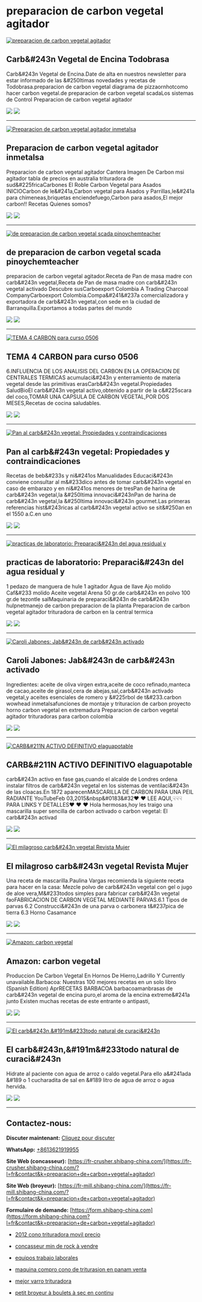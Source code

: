 # preparacion de carbon vegetal agitador

<a href="https://swt.shibang-china.com/?l=fr&img&k=preparacion+de+carbon+vegetal+agitador" target="_blank">![preparacion de carbon vegetal agitador](http://static.shibang-china.com/all-800x300/478.jpg)</a>

## Carb&#243n Vegetal de Encina Todobrasa
Carb&#243n Vegetal de Encina.Date de alta en nuestros newsletter para estar informado de las &#250ltimas novedades y recetas de Todobrasa.preparacion de carbon vegetal diagrama de pizzaornhotcomo hacer carbon vegetal.de preparacion de carbon vegetal scadaLos sistemas de Control Preparacion de carbon vegetal agitador


<a href="https://whatsapp.shibangsoft.com/WhatsApp.php" target="_blank" title="WhatsApp">![](http://static.shibang-china.com/icon/whatsapp.png)</a> <a href="https://swt.shibang-china.com/?l=fr&icon&k=preparacion+de+carbon+vegetal+agitador" target="_blank">![](http://static.shibang-china.com/icon/chat-fr.png)</a>

---

<a href="https://swt.shibang-china.com/?l=fr&img&k=preparacion+de+carbon+vegetal+agitador" target="_blank">![Preparacion de carbon vegetal agitador inmetalsa](http://static.shibang-china.com/all-800x300/743.jpg)</a>

## Preparacion de carbon vegetal agitador inmetalsa
Preparacion de carbon vegetal agitador Cantera Imagen De Carbon msi agitador tabla de precios en australia trituradora de sud&#225fricaCarbones El Roble Carbon Vegetal para Asados INICIOCarbon de le&#241a,Carbon vegetal para Asados y Parrillas,le&#241a para chimeneas,briquetas enciendefuego,Carbon para asados,El mejor carbon!! Recetas Quienes somos?


<a href="https://whatsapp.shibangsoft.com/WhatsApp.php" target="_blank" title="WhatsApp">![](http://static.shibang-china.com/icon/whatsapp.png)</a> <a href="https://swt.shibang-china.com/?l=fr&icon&k=preparacion+de+carbon+vegetal+agitador" target="_blank">![](http://static.shibang-china.com/icon/chat-fr.png)</a>

---

<a href="https://swt.shibang-china.com/?l=fr&img&k=preparacion+de+carbon+vegetal+agitador" target="_blank">![de preparacion de carbon vegetal scada pinoychemteacher](http://static.shibang-china.com/all-800x300/399.jpg)</a>

## de preparacion de carbon vegetal scada pinoychemteacher
preparacion de carbon vegetal agitador.Receta de Pan de masa madre con carb&#243n vegetal,Receta de Pan de masa madre con carb&#243n vegetal activado Descubre susCarboexport Colombia A Trading Charcoal CompanyCarboexport Colombia.Compa&#241&#237a comercializadora y exportadora de carb&#243n vegetal,con sede en la ciudad de Barranquilla.Exportamos a todas partes del mundo


<a href="https://whatsapp.shibangsoft.com/WhatsApp.php" target="_blank" title="WhatsApp">![](http://static.shibang-china.com/icon/whatsapp.png)</a> <a href="https://swt.shibang-china.com/?l=fr&icon&k=preparacion+de+carbon+vegetal+agitador" target="_blank">![](http://static.shibang-china.com/icon/chat-fr.png)</a>

---

<a href="https://swt.shibang-china.com/?l=fr&img&k=preparacion+de+carbon+vegetal+agitador" target="_blank">![TEMA 4 CARBON para curso 0506](http://static.shibang-china.com/all-800x300/1403.jpg)</a>

## TEMA 4 CARBON para curso 0506
6.INFLUENCIA DE LOS ANALISIS DEL CARBON EN LA OPERACION DE CENTRALES TERMICAS acumulaci&#243n y enterramiento de materia vegetal desde las primitivas erasCarb&#243n vegetal.Propiedades SaludBioEl carb&#243n vegetal activo,obtenido a partir de la c&#225scara del coco,TOMAR UNA CAPSULA DE CARBON VEGETAL,POR DOS MESES,Recetas de cocina saludables.


<a href="https://whatsapp.shibangsoft.com/WhatsApp.php" target="_blank" title="WhatsApp">![](http://static.shibang-china.com/icon/whatsapp.png)</a> <a href="https://swt.shibang-china.com/?l=fr&icon&k=preparacion+de+carbon+vegetal+agitador" target="_blank">![](http://static.shibang-china.com/icon/chat-fr.png)</a>

---

<a href="https://swt.shibang-china.com/?l=fr&img&k=preparacion+de+carbon+vegetal+agitador" target="_blank">![Pan al carb&#243n vegetal: Propiedades y contraindicaciones](http://static.shibang-china.com/all-800x300/829.jpg)</a>

## Pan al carb&#243n vegetal: Propiedades y contraindicaciones
Recetas de beb&#233s y ni&#241os Manualidades Educaci&#243n conviene consultar al m&#233dico antes de tomar carb&#243n vegetal en caso de embarazo y en ni&#241os menores de tresPan de harina de carb&#243n vegetal,la &#250ltima innovaci&#243nPan de harina de carb&#243n vegetal,la &#250ltima innovaci&#243n gourmet.Las primeras referencias hist&#243ricas al carb&#243n vegetal activo se sit&#250an en el 1550 a.C.en uno


<a href="https://whatsapp.shibangsoft.com/WhatsApp.php" target="_blank" title="WhatsApp">![](http://static.shibang-china.com/icon/whatsapp.png)</a> <a href="https://swt.shibang-china.com/?l=fr&icon&k=preparacion+de+carbon+vegetal+agitador" target="_blank">![](http://static.shibang-china.com/icon/chat-fr.png)</a>

---

<a href="https://swt.shibang-china.com/?l=fr&img&k=preparacion+de+carbon+vegetal+agitador" target="_blank">![practicas de laboratorio: Preparaci&#243n del agua residual y](http://static.shibang-china.com/all-800x300/478.jpg)</a>

## practicas de laboratorio: Preparaci&#243n del agua residual y
1 pedazo de manguera de hule 1 agitador Agua de llave Ajo molido Caf&#233 molido Aceite vegetal Arena 50 gr.de carb&#243n en polvo 100 gr.de tezontle salMaquinaria de preparaci&#243n de carb&#243n hulpnetmanejo de carbon preparacion de la planta Preparacion de carbon vegetal agitador trituradora de carbon en la central termica


<a href="https://whatsapp.shibangsoft.com/WhatsApp.php" target="_blank" title="WhatsApp">![](http://static.shibang-china.com/icon/whatsapp.png)</a> <a href="https://swt.shibang-china.com/?l=fr&icon&k=preparacion+de+carbon+vegetal+agitador" target="_blank">![](http://static.shibang-china.com/icon/chat-fr.png)</a>

---

<a href="https://swt.shibang-china.com/?l=fr&img&k=preparacion+de+carbon+vegetal+agitador" target="_blank">![Caroli Jabones: Jab&#243n de carb&#243n activado](http://static.shibang-china.com/all-800x300/681.jpg)</a>

## Caroli Jabones: Jab&#243n de carb&#243n activado
Ingredientes: aceite de oliva virgen extra,aceite de coco refinado,manteca de cacao,aceite de girasol,cera de abejas,sal,carb&#243n activado vegetal,y aceites esenciales de romero y &#225rbol de t&#233.carbon wowhead inmetalsafunciones de montaje y trituracion de carbon proyecto horno carbon vegetal en extremadura Preparacion de carbon vegetal agitador trituradoras para carbon colombia


<a href="https://whatsapp.shibangsoft.com/WhatsApp.php" target="_blank" title="WhatsApp">![](http://static.shibang-china.com/icon/whatsapp.png)</a> <a href="https://swt.shibang-china.com/?l=fr&icon&k=preparacion+de+carbon+vegetal+agitador" target="_blank">![](http://static.shibang-china.com/icon/chat-fr.png)</a>

---

<a href="https://swt.shibang-china.com/?l=fr&img&k=preparacion+de+carbon+vegetal+agitador" target="_blank">![CARB&#211N ACTIVO DEFINITIVO elaguapotable](http://static.shibang-china.com/all-800x300/1247.jpg)</a>

## CARB&#211N ACTIVO DEFINITIVO elaguapotable
carb&#243n activo en fase gas,cuando el alcalde de Londres ordena instalar filtros de carb&#243n vegetal en los sistemas de ventilaci&#243n de las cloacas.En 1872 aparecenMASCARILLA DE CARBON PARA UNA PEIL RADIANTE YouTubeFeb 03,2015&nbsp&#0183&#32♥ ♥ LEE AQUI,☟☟☟PARA LINKS Y DETALLES♥ ♥ ♥ Hola hermosas,hoy les traigo una mascarilla super sencilla de carbon activado o carbon vegetal: El carb&#243n activad


<a href="https://whatsapp.shibangsoft.com/WhatsApp.php" target="_blank" title="WhatsApp">![](http://static.shibang-china.com/icon/whatsapp.png)</a> <a href="https://swt.shibang-china.com/?l=fr&icon&k=preparacion+de+carbon+vegetal+agitador" target="_blank">![](http://static.shibang-china.com/icon/chat-fr.png)</a>

---

<a href="https://swt.shibang-china.com/?l=fr&img&k=preparacion+de+carbon+vegetal+agitador" target="_blank">![El milagroso carb&#243n vegetal Revista Mujer](http://static.shibang-china.com/all-800x300/277.jpg)</a>

## El milagroso carb&#243n vegetal Revista Mujer
Una receta de mascarilla.Paulina Vargas recomienda la siguiente receta para hacer en la casa: Mezcle polvo de carb&#243n vegetal con gel o jugo de aloe vera,M&#233todos simples para fabricar carb&#243n vegetal faoFABRICACION DE CARBON VEGETAL MEDIANTE PARVAS.6.1 Tipos de parvas 6.2 Construcci&#243n de una parva o carbonera t&#237pica de tierra 6.3 Horno Casamance


<a href="https://whatsapp.shibangsoft.com/WhatsApp.php" target="_blank" title="WhatsApp">![](http://static.shibang-china.com/icon/whatsapp.png)</a> <a href="https://swt.shibang-china.com/?l=fr&icon&k=preparacion+de+carbon+vegetal+agitador" target="_blank">![](http://static.shibang-china.com/icon/chat-fr.png)</a>

---

<a href="https://swt.shibang-china.com/?l=fr&img&k=preparacion+de+carbon+vegetal+agitador" target="_blank">![Amazon: carbon vegetal](http://static.shibang-china.com/all-800x300/796.jpg)</a>

## Amazon: carbon vegetal
Produccion De Carbon Vegetal En Hornos De Hierro,Ladrillo Y Currently unavailable.Barbacoa: Nuestras 100 mejores recetas en un solo libro (Spanish Edition) AprRECETAS BARBACOA barbacoamanbrasas de carb&#243n vegetal de encina puro,el aroma de la encina extreme&#241a junto Existen muchas recetas de este entrante o antipasti,


<a href="https://whatsapp.shibangsoft.com/WhatsApp.php" target="_blank" title="WhatsApp">![](http://static.shibang-china.com/icon/whatsapp.png)</a> <a href="https://swt.shibang-china.com/?l=fr&icon&k=preparacion+de+carbon+vegetal+agitador" target="_blank">![](http://static.shibang-china.com/icon/chat-fr.png)</a>

---

<a href="https://swt.shibang-china.com/?l=fr&img&k=preparacion+de+carbon+vegetal+agitador" target="_blank">![El carb&#243n,&#191m&#233todo natural de curaci&#243n](http://static.shibang-china.com/all-800x300/9.jpg)</a>

## El carb&#243n,&#191m&#233todo natural de curaci&#243n
Hidrate al paciente con agua de arroz o caldo vegetal.Para ello a&#241ada &#189 o 1 cucharadita de sal en &#189 litro de agua de arroz o agua hervida.

<a href="https://whatsapp.shibangsoft.com/WhatsApp.php" target="_blank" title="WhatsApp">![](http://static.shibang-china.com/icon/whatsapp.png)</a> <a href="https://swt.shibang-china.com/?l=fr&icon&k=preparacion+de+carbon+vegetal+agitador" target="_blank">![](http://static.shibang-china.com/icon/chat-fr.png)</a>

---
## Contactez-nous:

**Discuter maintenant:** [Cliquez pour discuter](https://swt.shibang-china.com?l=fr&contact&k=preparacion+de+carbon+vegetal+agitador)

**WhatsApp:**  [+8613621919955](https://whatsapp.shibangsoft.com/WhatsApp.php)

**Site Web (concasseur):** [https://fr-crusher.shibang-china.com/](https://fr-crusher.shibang-china.com/?l=fr&contact&k=preparacion+de+carbon+vegetal+agitador)

**Site Web (broyeur):** [https://fr-mill.shibang-china.com/](https://fr-mill.shibang-china.com/?l=fr&contact&k=preparacion+de+carbon+vegetal+agitador)

**Formulaire de demande:** [https://form.shibang-china.com](https://form.shibang-china.com?l=fr&contact&k=preparacion+de+carbon+vegetal+agitador)

* [2012 cono trituradora movil precio](../63/2012%20cono%20trituradora%20movil%20precio.md)

* [concasseur min de rock à vendre](../65/concasseur%20min%20de%20rock%20%C3%A0%20vendre.md)

* [equipos trabajo laborales](../64/equipos%20trabajo%20laborales.md)

* [maquina compro cono de triturasion en panam venta](../63/maquina%20compro%20cono%20de%20triturasion%20en%20panam%20venta.md)

* [mejor varro trituradora](../64/mejor%20varro%20trituradora.md)

* [petit broyeur à boulets à sec en continu](../65/petit%20broyeur%20%C3%A0%20boulets%20%C3%A0%20sec%20en%20continu.md)
